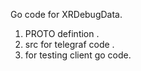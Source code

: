 Go code for XRDebugData.
 1) PROTO defintion .
 2) src for telegraf code .
 3) for testing client go code.
